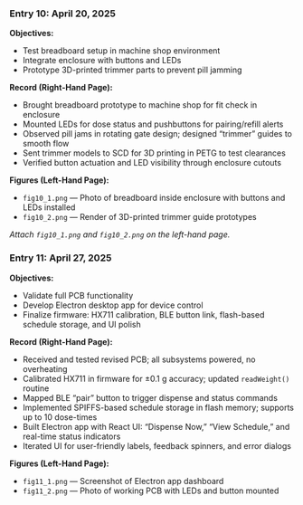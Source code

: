 ### Entry 10: April 20, 2025

**Objectives:**
- Test breadboard setup in machine shop environment  
- Integrate enclosure with buttons and LEDs  
- Prototype 3D-printed trimmer parts to prevent pill jamming  

**Record (Right-Hand Page):**
- Brought breadboard prototype to machine shop for fit check in enclosure  
- Mounted LEDs for dose status and pushbuttons for pairing/refill alerts  
- Observed pill jams in rotating gate design; designed “trimmer” guides to smooth flow  
- Sent trimmer models to SCD for 3D printing in PETG to test clearances  
- Verified button actuation and LED visibility through enclosure cutouts  

**Figures (Left-Hand Page):**
- `fig10_1.png` — Photo of breadboard inside enclosure with buttons and LEDs installed  
- `fig10_2.png` — Render of 3D-printed trimmer guide prototypes  

*Attach `fig10_1.png` and `fig10_2.png` on the left-hand page.*  


### Entry 11: April 27, 2025

**Objectives:**
- Validate full PCB functionality  
- Develop Electron desktop app for device control  
- Finalize firmware: HX711 calibration, BLE button link, flash-based schedule storage, and UI polish  

**Record (Right-Hand Page):**
- Received and tested revised PCB; all subsystems powered, no overheating  
- Calibrated HX711 in firmware for ±0.1 g accuracy; updated `readWeight()` routine  
- Mapped BLE “pair” button to trigger dispense and status commands  
- Implemented SPIFFS-based schedule storage in flash memory; supports up to 10 dose-times  
- Built Electron app with React UI: “Dispense Now,” “View Schedule,” and real-time status indicators  
- Iterated UI for user-friendly labels, feedback spinners, and error dialogs  

**Figures (Left-Hand Page):**
- `fig11_1.png` — Screenshot of Electron app dashboard  
- `fig11_2.png` — Photo of working PCB with LEDs and button mounted  

